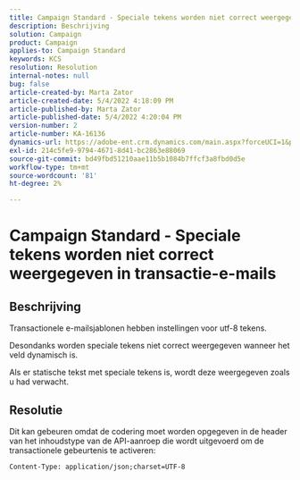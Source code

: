 ```yaml
---
title: Campaign Standard - Speciale tekens worden niet correct weergegeven in transactie-e-mails
description: Beschrijving
solution: Campaign
product: Campaign
applies-to: Campaign Standard
keywords: KCS
resolution: Resolution
internal-notes: null
bug: false
article-created-by: Marta Zator
article-created-date: 5/4/2022 4:18:09 PM
article-published-by: Marta Zator
article-published-date: 5/4/2022 4:20:04 PM
version-number: 2
article-number: KA-16136
dynamics-url: https://adobe-ent.crm.dynamics.com/main.aspx?forceUCI=1&pagetype=entityrecord&etn=knowledgearticle&id=5e5514c7-c5cb-ec11-a7b5-6045bd00d4f5
exl-id: 214c5fe9-9794-4671-8d41-bc2863e88069
source-git-commit: bd49fbd51210aae11b5b1084b7ffcf3a8fbd0d5e
workflow-type: tm+mt
source-wordcount: '81'
ht-degree: 2%

---
```


# Campaign Standard - Speciale tekens worden niet correct weergegeven in transactie-e-mails

## Beschrijving


Transactionele e-mailsjablonen hebben instellingen voor utf-8 tekens.

Desondanks worden speciale tekens niet correct weergegeven wanneer het veld dynamisch is.

Als er statische tekst met speciale tekens is, wordt deze weergegeven zoals u had verwacht.


## Resolutie


Dit kan gebeuren omdat de codering moet worden opgegeven in de header van het inhoudstype van de API-aanroep die wordt uitgevoerd om de transactionele gebeurtenis te activeren:

`Content-Type: application/json;charset=UTF-8`
